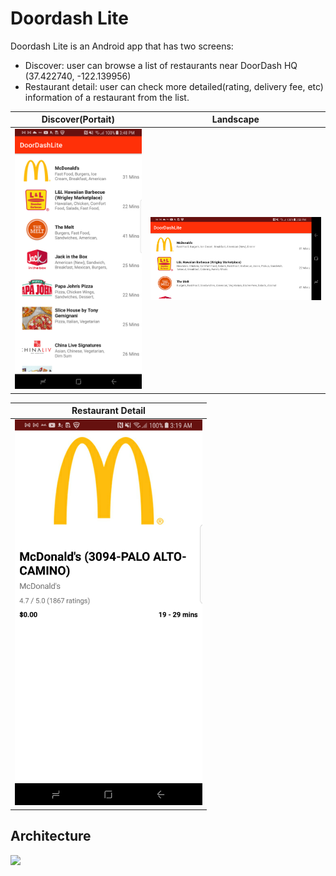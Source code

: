 # Doordash Lite
Doordash Lite is an Android app that has two screens:

* Discover: user can browse a list of restaurants near DoorDash HQ (37.422740, -122.139956)
* Restaurant detail: user can check more detailed(rating, delivery fee, etc) information of a restaurant from the list.

Discover(Portait)                   |  Landscape
------------------------- |-------------------------
<img width="300px" src="images/sumsung_galaxy_s8+.png"/>  |  <img width="500px" src="images/sumsung_galaxy_s8_landscape.png"/>

Restaurant Detail                   |
------------------------------------|
<img width="300px" src="images/sumsung_s8+_restaurant_detail.png"/> |

## Architecture
<image src="images/doordash_lite_architecture.png"/>
